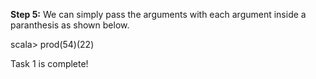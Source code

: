 
**Step 5:** We can simply pass the arguments with each argument inside a paranthesis as shown below.


scala> prod(54)(22)

 

Task 1 is complete!
